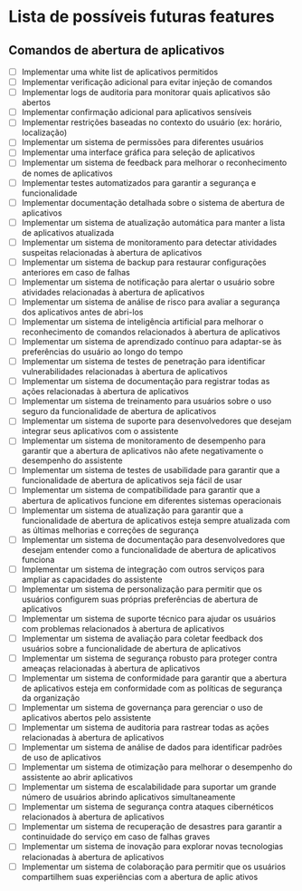 # Lista de possíveis futuras features

## Comandos de abertura de aplicativos

- [ ]    Implementar uma white list de aplicativos permitidos
- [ ]    Implementar verificação adicional para evitar injeção de comandos
- [ ]    Implementar logs de auditoria para monitorar quais aplicativos são abertos
- [ ]    Implementar confirmação adicional para aplicativos sensíveis
- [ ]    Implementar restrições baseadas no contexto do usuário (ex: horário, localização)
- [ ]    Implementar um sistema de permissões para diferentes usuários
- [ ]    Implementar uma interface gráfica para seleção de aplicativos
- [ ]    Implementar um sistema de feedback para melhorar o reconhecimento de nomes de aplicativos
- [ ]    Implementar testes automatizados para garantir a segurança e funcionalidade
- [ ]    Implementar documentação detalhada sobre o sistema de abertura de aplicativos
- [ ]    Implementar um sistema de atualização automática para manter a lista de aplicativos atualizada
- [ ]    Implementar um sistema de monitoramento para detectar atividades suspeitas relacionadas à abertura de aplicativos
- [ ]    Implementar um sistema de backup para restaurar configurações anteriores em caso de falhas
- [ ]    Implementar um sistema de notificação para alertar o usuário sobre atividades relacionadas à abertura de aplicativos
- [ ]    Implementar um sistema de análise de risco para avaliar a segurança dos aplicativos antes de abri-los
- [ ]    Implementar um sistema de inteligência artificial para melhorar o reconhecimento de comandos relacionados à abertura de aplicativos
- [ ]    Implementar um sistema de aprendizado contínuo para adaptar-se às preferências do usuário ao longo do tempo
- [ ]    Implementar um sistema de testes de penetração para identificar vulnerabilidades relacionadas à abertura de aplicativos
- [ ]    Implementar um sistema de documentação para registrar todas as ações relacionadas à abertura de aplicativos
- [ ]    Implementar um sistema de treinamento para usuários sobre o uso seguro da funcionalidade de abertura de aplicativos
- [ ]    Implementar um sistema de suporte para desenvolvedores que desejam integrar seus aplicativos com o assistente
- [ ]    Implementar um sistema de monitoramento de desempenho para garantir que a abertura de aplicativos não afete negativamente o desempenho do assistente
- [ ]    Implementar um sistema de testes de usabilidade para garantir que a funcionalidade de abertura de aplicativos seja fácil de usar
- [ ]    Implementar um sistema de compatibilidade para garantir que a abertura de aplicativos funcione em diferentes sistemas operacionais
- [ ]    Implementar um sistema de atualização para garantir que a funcionalidade de abertura de aplicativos esteja sempre atualizada com as últimas melhorias e correções de segurança
- [ ]    Implementar um sistema de documentação para desenvolvedores que desejam entender como a funcionalidade de abertura de aplicativos funciona
- [ ]    Implementar um sistema de integração com outros serviços para ampliar as capacidades do assistente
- [ ]    Implementar um sistema de personalização para permitir que os usuários configurem suas próprias preferências de abertura de aplicativos
- [ ]    Implementar um sistema de suporte técnico para ajudar os usuários com problemas relacionados à abertura de aplicativos
- [ ]    Implementar um sistema de avaliação para coletar feedback dos usuários sobre a funcionalidade de abertura de aplicativos
- [ ]    Implementar um sistema de segurança robusto para proteger contra ameaças relacionadas à abertura de aplicativos
- [ ]    Implementar um sistema de conformidade para garantir que a abertura de aplicativos esteja em conformidade com as políticas de segurança da organização
- [ ]    Implementar um sistema de governança para gerenciar o uso de aplicativos abertos pelo assistente
- [ ]    Implementar um sistema de auditoria para rastrear todas as ações relacionadas à abertura de aplicativos
- [ ]    Implementar um sistema de análise de dados para identificar padrões de uso de aplicativos
- [ ]    Implementar um sistema de otimização para melhorar o desempenho do assistente ao abrir aplicativos
- [ ]    Implementar um sistema de escalabilidade para suportar um grande número de usuários abrindo aplicativos simultaneamente
- [ ]    Implementar um sistema de segurança contra ataques cibernéticos relacionados à abertura de aplicativos
- [ ]    Implementar um sistema de recuperação de desastres para garantir a continuidade do serviço em caso de falhas graves
- [ ]    Implementar um sistema de inovação para explorar novas tecnologias relacionadas à abertura de aplicativos
- [ ]    Implementar um sistema de colaboração para permitir que os usuários compartilhem suas experiências com a abertura de aplic ativos
